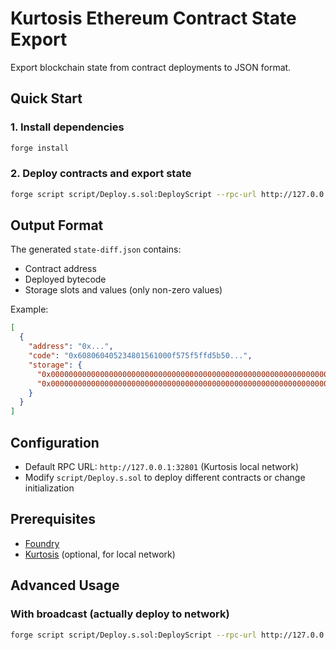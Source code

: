 # Kurtosis Ethereum Contract State Export

Export blockchain state from contract deployments to JSON format.

## Quick Start

### 1. Install dependencies

```bash
forge install
```

### 2. Deploy contracts and export state

```bash
forge script script/Deploy.s.sol:DeployScript --rpc-url http://127.0.0.1:32801 | sed -n '/=== STATE DIFF JSON START ===/,/=== STATE DIFF JSON END ===/p' | sed '1d;$d' > state-diff.json
```

## Output Format

The generated `state-diff.json` contains:

- Contract address
- Deployed bytecode
- Storage slots and values (only non-zero values)

Example:

```json
[
  {
    "address": "0x...",
    "code": "0x608060405234801561000f575f5ffd5b50...",
    "storage": {
      "0x0000000000000000000000000000000000000000000000000000000000000000": "0x0000000000000000000000000000000000000000000000000000000000000064",
      "0x0000000000000000000000000000000000000000000000000000000000000001": "0x0000000000000000000000008943545177806ed17b9f23f0a21ee5948ecaa776"
    }
  }
]
```

## Configuration

- Default RPC URL: `http://127.0.0.1:32801` (Kurtosis local network)
- Modify `script/Deploy.s.sol` to deploy different contracts or change initialization

## Prerequisites

- [Foundry](https://book.getfoundry.sh/getting-started/installation)
- [Kurtosis](https://docs.kurtosis.com/install) (optional, for local network)

## Advanced Usage

### With broadcast (actually deploy to network)

```bash
forge script script/Deploy.s.sol:DeployScript --rpc-url http://127.0.0.1:32801 --broadcast
```
